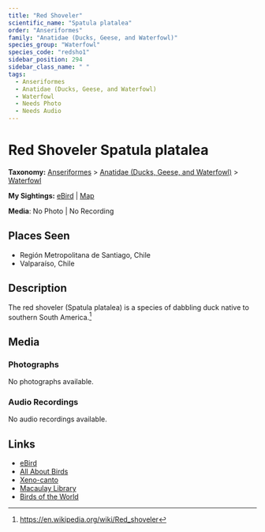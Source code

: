 ```yaml
---
title: "Red Shoveler"
scientific_name: "Spatula platalea"
order: "Anseriformes"
family: "Anatidae (Ducks, Geese, and Waterfowl)"
species_group: "Waterfowl"
species_code: "redsho1"
sidebar_position: 294
sidebar_class_name: " "
tags: 
  - Anseriformes
  - Anatidae (Ducks, Geese, and Waterfowl)
  - Waterfowl
  - Needs Photo
  - Needs Audio
---
```


# Red Shoveler <span className='sci_name'>Spatula platalea</span>

**Taxonomy:** [Anseriformes](/tags/anseriformes) > [Anatidae (Ducks, Geese, and Waterfowl)](/tags/anatidae-ducks-geese-and-waterfowl) > [Waterfowl](/tags/waterfowl)

**My Sightings:** [eBird](https://ebird.org/lifelist?r=world&time=life&spp=redsho1) | [Map](/map?species_code=redsho1)

**Media**: No Photo | No Recording

## Places Seen

* Región Metropolitana de Santiago, Chile
* Valparaíso, Chile

## Description
The red shoveler (Spatula platalea) is a species of dabbling duck native to southern South America.[^1]

[^1]: https://en.wikipedia.org/wiki/Red_shoveler

## Media
### Photographs
No photographs available.

### Audio Recordings
No audio recordings available.

## Links
* [eBird](https://ebird.org/species/redsho1) 
* [All About Birds](https://www.allaboutbirds.org/guide/redsho1) 
* [Xeno-canto](https://www.xeno-canto.org/species/spatula-platalea) 
* [Macaulay Library](https://search.macaulaylibrary.org/catalog?taxonCode=redsho1&sort=rating_rank_desc)
* [Birds of the World](https://birdsoftheworld.org/bow/species/redsho1)
